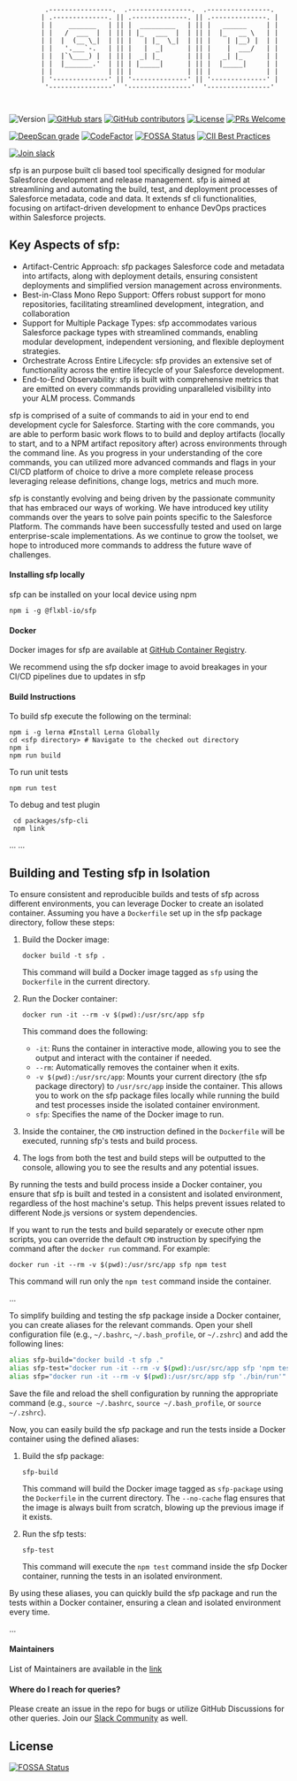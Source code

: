 
  
```

        
         .----------------.  .----------------.  .----------------.
        | .--------------. || .--------------. || .--------------. |
        | |    _______   | || |  _________   | || |   ______     | |
        | |   /  ___  |  | || | |_   ___  |  | || |  |_   __ \   | |
        | |  |  (__ \_|  | || |   | |_  \_|  | || |    | |__) |  | |
        | |   '.___`-.   | || |   |  _|      | || |    |  ___/   | |
        | |  |`\____) |  | || |  _| |_       | || |   _| |_      | |
        | |  |_______.'  | || | |_____|      | || |  |_____|     | |
        | |              | || |              | || |              | |
        | '--------------' || '--------------' || '--------------' |
         '----------------'  '----------------'  '----------------'

                                                                                                               

```
![Version](https://img.shields.io/npm/v/@flxbl-io/sfp.svg)
[![GitHub stars](https://img.shields.io/github/stars/flxbl-io/sfp)](https://gitHub.com/flxbl-io/sfp/stargazers/)
[![GitHub contributors](https://img.shields.io/github/contributors/flxbl-io/sfp.svg)](https://github.com/flxbl-io/sfp/graphs/contributors/)
[![License](https://img.shields.io/badge/license-MIT-green)](https://github.com/flxbl-io/sfp/blob/main/LICENSE)
[![PRs Welcome](https://img.shields.io/badge/PRs-welcome-brightgreen.svg?style=flat-square)](http://makeapullrequest.com)

[![DeepScan grade](https://deepscan.io/api/teams/23310/projects/26589/branches/848646/badge/grade.svg)](https://deepscan.io/dashboard#view=project&tid=23310&pid=26589&bid=848646)
[![CodeFactor](https://www.codefactor.io/repository/github/flxbl-io/sfp/badge)](https://www.codefactor.io/repository/github/flxbl-io/sfp)
[![FOSSA Status](https://app.fossa.com/api/projects/git%2Bgithub.com%2Fflxbl-io%2Fsfp.svg?type=shield&issueType=license)](https://app.fossa.com/projects/git%2Bgithub.com%2Fflxbl-io%2Fsfp?ref=badge_shield&issueType=license) [![CII Best Practices](https://bestpractices.coreinfrastructure.org/projects/5614/badge)](https://bestpractices.coreinfrastructure.org/projects/5614)

[![Join slack](https://i.imgur.com/FZZmA3g.png)](https://launchpass.com/flxblio)

sfp is an purpose built  cli based tool specifically designed for modular Salesforce development and release management.   sfp is aimed at streamlining and automating the build, test, and deployment processes of Salesforce metadata,  code and data. It extends sf cli functionalities, focusing on artifact-driven development to enhance DevOps practices within Salesforce projects.

## Key Aspects of sfp:

- Artifact-Centric Approach: sfp packages Salesforce code and metadata into artifacts, along with deployment details, ensuring consistent deployments and simplified version management across environments.
- Best-in-Class Mono Repo Support: Offers robust support for mono repositories, facilitating streamlined development, integration, and collaboration 
- Support for Multiple Package Types: sfp accommodates various Salesforce package types with streamlined commands, enabling modular development, independent versioning, and flexible deployment strategies.
- Orchestrate Across Entire Lifecycle:  sfp provides an extensive set of functionality across the entire lifecycle of your Salesforce development.
- End-to-End Observability:  sfp is built with comprehensive metrics that are emitted on every commands providing unparalleled visibility into your ALM process.
Commands

sfp is comprised of a suite of commands to aid in your end to end development cycle for Salesforce.  Starting with the core commands, you are able to perform  basic work flows to to build and deploy artifacts (locally to start, and to a NPM artifact repository after) across environments through the command line.  As you progress in your understanding of the core commands, you can utilized more advanced commands and flags in your CI/CD platform of choice to drive a more complete release process leveraging release definitions, change logs, metrics and much more.  

sfp is constantly evolving and being driven by the passionate community that has embraced our ways of working.  We have introduced key utility commands over the years to solve pain points specific to the Salesforce Platform.  The commands have been successfully tested and used on large enterprise-scale implementations.  As we continue to grow the toolset, we hope to introduced more commands to address the future wave of challenges. 


#### Installing sfp locally

sfp can be installed on your local device using npm

```
npm i -g @flxbl-io/sfp
```


#### Docker

Docker images for sfp are available at [GitHub Container Registry](https://github.com/flxbl-io/sfp/pkgs/container/sfp).

We recommend using the sfp docker image to avoid breakages in your CI/CD pipelines due to updates in sfp

#### Build Instructions
To build sfp execute the following on the terminal:
```
npm i -g lerna #Install Lerna Globally
cd <sfp directory> # Navigate to the checked out directory
npm i
npm run build
```

To run unit tests

```
npm run test
```

To debug and test plugin

```
 cd packages/sfp-cli
 npm link
```

...
...

## Building and Testing sfp in Isolation

To ensure consistent and reproducible builds and tests of sfp across different environments, you can leverage Docker to create an isolated container. Assuming you have a `Dockerfile` set up in the sfp package directory, follow these steps:

1. Build the Docker image:

   ```
   docker build -t sfp .
   ```

   This command will build a Docker image tagged as `sfp` using the `Dockerfile` in the current directory.

2. Run the Docker container:

   ```
   docker run -it --rm -v $(pwd):/usr/src/app sfp
   ```

   This command does the following:
   - `-it`: Runs the container in interactive mode, allowing you to see the output and interact with the container if needed.
   - `--rm`: Automatically removes the container when it exits.
   - `-v $(pwd):/usr/src/app`: Mounts your current directory (the sfp package directory) to `/usr/src/app` inside the container. This allows you to work on the sfp package files locally while running the build and test processes inside the isolated container environment.
   - `sfp`: Specifies the name of the Docker image to run.

3. Inside the container, the `CMD` instruction defined in the `Dockerfile` will be executed, running sfp's tests and build process.

4. The logs from both the test and build steps will be outputted to the console, allowing you to see the results and any potential issues.

By running the tests and build process inside a Docker container, you ensure that sfp is built and tested in a consistent and isolated environment, regardless of the host machine's setup. This helps prevent issues related to different Node.js versions or system dependencies.

If you want to run the tests and build separately or execute other npm scripts, you can override the default `CMD` instruction by specifying the command after the `docker run` command. For example:

```
docker run -it --rm -v $(pwd):/usr/src/app sfp npm test
```

This command will run only the `npm test` command inside the container.


...

To simplify building and testing the sfp package inside a Docker container, you can create aliases for the relevant commands. Open your shell configuration file (e.g., `~/.bashrc`, `~/.bash_profile`, or `~/.zshrc`) and add the following lines:

```bash
alias sfp-build="docker build -t sfp ."
alias sfp-test="docker run -it --rm -v $(pwd):/usr/src/app sfp 'npm test'"
alias sfp="docker run -it --rm -v $(pwd):/usr/src/app sfp './bin/run'"
```

Save the file and reload the shell configuration by running the appropriate command (e.g., `source ~/.bashrc`, `source ~/.bash_profile`, or `source ~/.zshrc`).

Now, you can easily build the sfp package and run the tests inside a Docker container using the defined aliases:

1. Build the sfp package:
   ```
   sfp-build
   ```
   This command will build the Docker image tagged as `sfp-package` using the `Dockerfile` in the current directory. The `--no-cache` flag ensures that the image is always built from scratch, blowing up the previous image if it exists.

2. Run the sfp tests:
   ```
   sfp-test
   ```
   This command will execute the `npm test` command inside the sfp Docker container, running the tests in an isolated environment.

By using these aliases, you can quickly build the sfp package and run the tests within a Docker container, ensuring a clean and isolated environment every time.



...

#### Maintainers

List of Maintainers are available in the [link](https://docs.flxbl.io/about-us)

#### Where do I reach for queries?

Please create an issue in the repo for bugs or utilize GitHub Discussions for other queries. Join our [Slack Community](https://launchpass.com/flxblio) as well.


## License
[![FOSSA Status](https://app.fossa.com/api/projects/git%2Bgithub.com%2Fflxblio%2Fsfp.svg?type=large)](https://app.fossa.com/projects/git%2Bgithub.com%2Fflxblio%2Fsfp?ref=badge_large)
